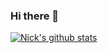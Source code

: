 ### Hi there 👋

[![Nick's github stats](https://github-readme-stats.vercel.app/api?username=nickbrimmer)](https://github.com/nickbrimmer/github-readme-stats)

